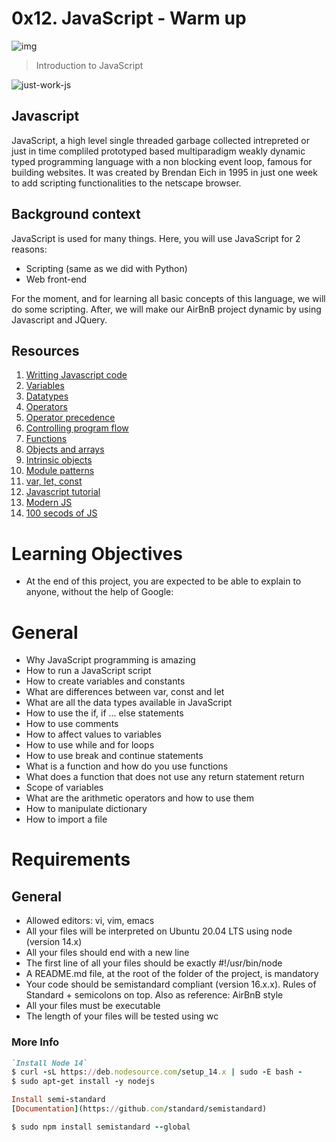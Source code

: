 # 0x12. JavaScript - Warm up

![img](https://assets.imaginablefutures.com/media/images/ALX_Logo.max-200x150.png)
> Introduction to JavaScript

![just-work-js](https://s3.amazonaws.com/intranet-projects-files/holbertonschool-higher-level_programming+/303/Javascript-535.png.jpeg)
## Javascript
JavaScript, a high level single threaded garbage collected intrepreted or just in time compliled  prototyped based multiparadigm  weakly dynamic typed programming language with a non blocking event loop, famous for building websites. It was created by Brendan Eich in 1995 in just one week to add scripting functionalities to the netscape browser.

## Background context
JavaScript is used for many things. Here, you will use JavaScript for 2 reasons:

- Scripting (same as we did with Python)
- Web front-end

For the moment, and for learning all basic concepts of this language, we will do some scripting. After, we will make our AirBnB project dynamic by using Javascript and JQuery.

## Resources 
1. [Writting Javascript code](https://developer.mozilla.org/en-US/docs/Learn/Getting_started_with_the_web/JavaScript_basics)
2. [Variables](https://developer.mozilla.org/en-US/docs/Learn/JavaScript/First_steps/Variables)
3. [Datatypes](https://developer.mozilla.org/en-US/docs/Web/JavaScript/Data_structures)
4. [Operators](https://developer.mozilla.org/en-US/docs/Learn/Getting_started_with_the_web/JavaScript_basics)
5. [Operator precedence](https://developer.mozilla.org/en-US/docs/Web/JavaScript/Reference/Operators/Operator_Precedence)
6. [Controlling program flow](https://developer.mozilla.org/en-US/docs/Web/JavaScript/Guide/Control_flow_and_error_handling)
7. [Functions](https://developer.mozilla.org/en-US/docs/Learn/JavaScript/Building_blocks/Functions)
8. [Objects and arrays](https://developer.mozilla.org/en-US/docs/Learn/JavaScript/Objects)
9. [Intrinsic objects](https://developer.mozilla.org/en-US/docs/Learn/JavaScript/Objects)
10. [Module patterns](http://darrenderidder.github.io/talks/ModulePatterns/#/)
11. [var, let, const](https://www.youtube.com/watch?v=sjyJBL5fkp8)
12. [Javascript tutorial](https://www.youtube.com/watch?v=vZBCTc9zHtI)
13. [Modern JS](https://github.com/mbeaudru/modern-js-cheatsheet)
14. [100 secods of JS](https://www.youtube.com/watch?v=DHjqpvDnNGE&t=20s)

# Learning Objectives
+ At the end of this project, you are expected to be able to explain to anyone, without the help of Google:

# General
+ Why JavaScript programming is amazing
+ How to run a JavaScript script
+ How to create variables and constants
+ What are differences between var, const and let
+ What are all the data types available in JavaScript
+ How to use the if, if ... else statements
+ How to use comments
+ How to affect values to variables
+ How to use while and for loops
+ How to use break and continue statements
+ What is a function and how do you use functions
+ What does a function that does not use any return statement return
+ Scope of variables
+ What are the arithmetic operators and how to use them
+ How to manipulate dictionary
+ How to import a file

# Requirements
## General
+ Allowed editors: vi, vim, emacs
+ All your files will be interpreted on Ubuntu 20.04 LTS using node (version 14.x)
+ All your files should end with a new line
+ The first line of all your files should be exactly #!/usr/bin/node
+ A README.md file, at the root of the folder of the project, is mandatory
+ Your code should be semistandard compliant (version 16.x.x). Rules of Standard + semicolons on top. Also as reference: AirBnB style
+ All your files must be executable
+ The length of your files will be tested using wc

### More Info
```ruby
`Install Node 14`
$ curl -sL https://deb.nodesource.com/setup_14.x | sudo -E bash -
$ sudo apt-get install -y nodejs
```
```ruby
Install semi-standard
[Documentation](https://github.com/standard/semistandard)

$ sudo npm install semistandard --global
```
